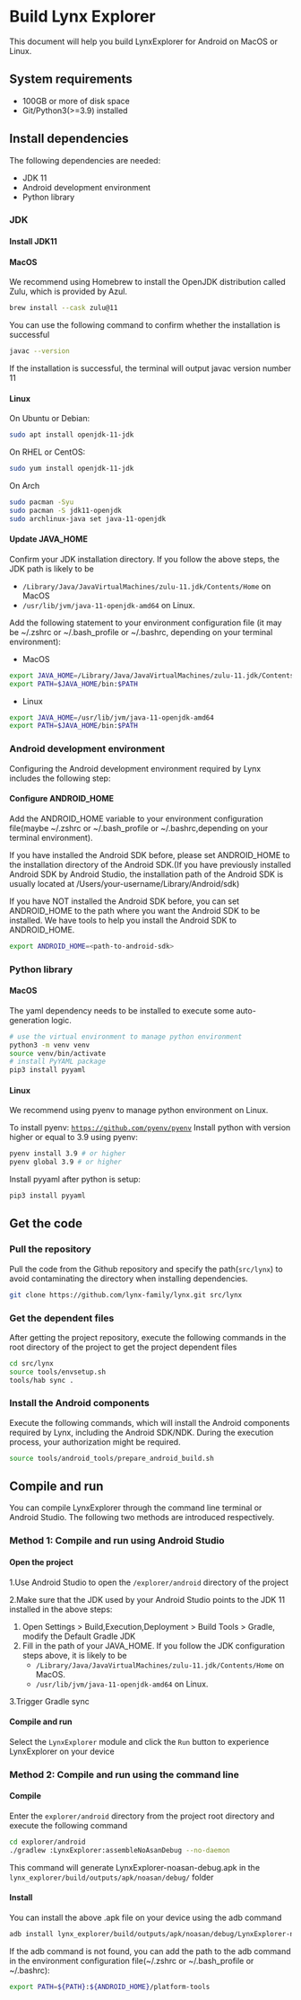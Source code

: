 # Build Lynx Explorer

This document will help you build LynxExplorer for Android on MacOS or Linux.

## System requirements

- 100GB or more of disk space
- Git/Python3(>=3.9) installed

## Install dependencies

The following dependencies are needed:

- JDK 11
- Android development environment
- Python library

### JDK

#### Install JDK11

#### MacOS
We recommend using Homebrew to install the OpenJDK distribution called Zulu, which is provided by Azul.

```bash
brew install --cask zulu@11
```

You can use the following command to confirm whether the installation is successful

```bash
javac --version
```

If the installation is successful, the terminal will output javac version number 11

#### Linux

On Ubuntu or Debian:
```bash
sudo apt install openjdk-11-jdk 
```

On RHEL or CentOS:
```bash
sudo yum install openjdk-11-jdk 
```

On Arch
```bash
sudo pacman -Syu
sudo pacman -S jdk11-openjdk
sudo archlinux-java set java-11-openjdk
```


#### Update JAVA_HOME

Confirm your JDK installation directory. If you follow the above steps, the JDK path is likely to be 
- `/Library/Java/JavaVirtualMachines/zulu-11.jdk/Contents/Home` on MacOS
- `/usr/lib/jvm/java-11-openjdk-amd64` on Linux.  

Add the following statement to your environment configuration file (it may be ~/.zshrc or ~/.bash_profile or ~/.bashrc, depending on your terminal environment):

- MacOS
```bash
export JAVA_HOME=/Library/Java/JavaVirtualMachines/zulu-11.jdk/Contents/Home
export PATH=$JAVA_HOME/bin:$PATH
```
- Linux 
```bash
export JAVA_HOME=/usr/lib/jvm/java-11-openjdk-amd64
export PATH=$JAVA_HOME/bin:$PATH
```

### Android development environment

Configuring the Android development environment required by Lynx includes the following step:

#### Configure ANDROID_HOME

Add the ANDROID_HOME variable to your environment configuration file(maybe ~/.zshrc or ~/.bash_profile or ~/.bashrc,depending on your terminal environment).

If you have installed the Android SDK before, please set ANDROID_HOME to the installation directory of the Android SDK.(If you have previously installed Android SDK by Android Studio, the installation path of the Android SDK is usually located at /Users/your-username/Library/Android/sdk)

If you have NOT installed the Android SDK before, you can set ANDROID_HOME to the path where you want the Android SDK to be installed. We have tools to help you install the Android SDK to ANDROID_HOME.

```bash
export ANDROID_HOME=<path-to-android-sdk>
```


### Python library

#### MacOS
The yaml dependency needs to be installed to execute some auto-generation logic.

```bash
# use the virtual environment to manage python environment
python3 -m venv venv
source venv/bin/activate
# install PyYAML package
pip3 install pyyaml
```
#### Linux

We recommend using pyenv to manage python environment on Linux.

To install pyenv: [`https://github.com/pyenv/pyenv`](https://github.com/pyenv/pyenv)
Install python with version higher or equal to 3.9 using pyenv:  
```bash
pyenv install 3.9 # or higher
pyenv global 3.9 # or higher
```
Install pyyaml after python is setup:
```bash
pip3 install pyyaml
```

## Get the code

### Pull the repository

Pull the code from the Github repository and specify the path(`src/lynx`) to avoid contaminating the directory when installing dependencies.

```bash
git clone https://github.com/lynx-family/lynx.git src/lynx
```

### Get the dependent files

After getting the project repository, execute the following commands in the root directory of the project to get the project dependent files

```bash
cd src/lynx
source tools/envsetup.sh
tools/hab sync .
```

### Install the Android components

Execute the following commands, which will install the Android components required by Lynx, including the Android SDK/NDK. During the execution process, your authorization might be required.

```bash
source tools/android_tools/prepare_android_build.sh
```

## Compile and run

You can compile LynxExplorer through the command line terminal or Android Studio. The following two methods are introduced respectively.

### Method 1: Compile and run using Android Studio

#### Open the project

1.Use Android Studio to open the `/explorer/android` directory of the project

2.Make sure that the JDK used by your Android Studio points to the JDK 11 installed in the above steps: 

1. Open Settings > Build,Execution,Deployment > Build Tools > Gradle, modify the Default Gradle JDK
2. Fill in the path of your JAVA_HOME. If you follow the JDK configuration steps above, it is likely to be
    - `/Library/Java/JavaVirtualMachines/zulu-11.jdk/Contents/Home` on MacOS.
    - `/usr/lib/jvm/java-11-openjdk-amd64` on Linux.
    
3.Trigger Gradle sync    

#### Compile and run

Select the `LynxExplorer` module and click the `Run` button to experience LynxExplorer on your device

### Method 2: Compile and run using the command line

#### Compile

Enter the `explorer/android` directory from the project root directory and execute the following command

```bash
cd explorer/android
./gradlew :LynxExplorer:assembleNoAsanDebug --no-daemon
```

This command will generate LynxExplorer-noasan-debug.apk in the `lynx_explorer/build/outputs/apk/noasan/debug/` folder

#### Install

You can install the above .apk file on your device using the adb command

````bash
adb install lynx_explorer/build/outputs/apk/noasan/debug/LynxExplorer-noasan-debug.apk
````

If the adb command is not found, you can add the path to the adb command in the environment configuration file(~/.zshrc or ~/.bash_profile or ~/.bashrc):

```bash
export PATH=${PATH}:${ANDROID_HOME}/platform-tools
```